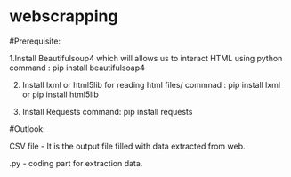 # webscrapping
#Prerequisite:


 1.Install Beautifulsoup4 which will allows us to interact HTML using python
 command : pip install beautifulsoap4
 
 2. Install lxml or html5lib for reading html files/
 commnad : pip install lxml or pip install html5lib
 
 3. Install Requests
 command: pip install requests
 
 #Outlook:
 
 
  CSV file - It is the output file filled with data extracted from web.
  
  .py - coding part for extraction data.
 
